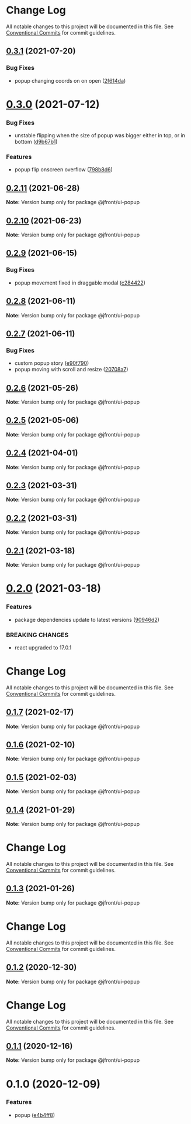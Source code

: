 # Change Log

All notable changes to this project will be documented in this file.
See [Conventional Commits](https://conventionalcommits.org) for commit guidelines.

## [0.3.1](https://github.com/Jepria/jfront-ui/compare/@jfront/ui-popup@0.3.0...@jfront/ui-popup@0.3.1) (2021-07-20)


### Bug Fixes

* popup changing coords on on open ([2f614da](https://github.com/Jepria/jfront-ui/commit/2f614da22c6ec6b2e2931c007255f20118b8ea51))





# [0.3.0](https://github.com/Jepria/jfront-ui/compare/@jfront/ui-popup@0.2.11...@jfront/ui-popup@0.3.0) (2021-07-12)


### Bug Fixes

* unstable flipping when the size of popup was bigger either in top, or in bottom ([d9b67b1](https://github.com/Jepria/jfront-ui/commit/d9b67b10cefb3eaaec92485d079a08179232d4fa))


### Features

* popup flip onscreen overflow ([798b8d6](https://github.com/Jepria/jfront-ui/commit/798b8d69b7426a9b6dc52742daec5971ed5441cb))





## [0.2.11](https://github.com/Jepria/jfront-ui/compare/@jfront/ui-popup@0.2.10...@jfront/ui-popup@0.2.11) (2021-06-28)

**Note:** Version bump only for package @jfront/ui-popup





## [0.2.10](https://github.com/Jepria/jfront-ui/compare/@jfront/ui-popup@0.2.9...@jfront/ui-popup@0.2.10) (2021-06-23)

**Note:** Version bump only for package @jfront/ui-popup





## [0.2.9](https://github.com/Jepria/jfront-ui/compare/@jfront/ui-popup@0.2.8...@jfront/ui-popup@0.2.9) (2021-06-15)


### Bug Fixes

* popup movement fixed in draggable modal ([c284422](https://github.com/Jepria/jfront-ui/commit/c284422d517c3cff667008626b3dbf688baac2bd))





## [0.2.8](https://github.com/Jepria/jfront-ui/compare/@jfront/ui-popup@0.2.7...@jfront/ui-popup@0.2.8) (2021-06-11)

**Note:** Version bump only for package @jfront/ui-popup





## [0.2.7](https://github.com/Jepria/jfront-ui/compare/@jfront/ui-popup@0.2.6...@jfront/ui-popup@0.2.7) (2021-06-11)


### Bug Fixes

* custom popup story ([e90f790](https://github.com/Jepria/jfront-ui/commit/e90f790e0fee9a312bdc39172add4cdcea398c41))
* popup moving with scroll and resize ([20708a7](https://github.com/Jepria/jfront-ui/commit/20708a7d99a137e0e0cf42416d6fc35363c9cf12))





## [0.2.6](https://github.com/Jepria/jfront-ui/compare/@jfront/ui-popup@0.2.5...@jfront/ui-popup@0.2.6) (2021-05-26)

**Note:** Version bump only for package @jfront/ui-popup





## [0.2.5](https://github.com/Jepria/jfront-ui/compare/@jfront/ui-popup@0.2.4...@jfront/ui-popup@0.2.5) (2021-05-06)

**Note:** Version bump only for package @jfront/ui-popup





## [0.2.4](https://github.com/Jepria/jfront-ui/compare/@jfront/ui-popup@0.2.3...@jfront/ui-popup@0.2.4) (2021-04-01)

**Note:** Version bump only for package @jfront/ui-popup





## [0.2.3](https://github.com/Jepria/jfront-ui/compare/@jfront/ui-popup@0.2.2...@jfront/ui-popup@0.2.3) (2021-03-31)

**Note:** Version bump only for package @jfront/ui-popup





## [0.2.2](https://github.com/Jepria/jfront-ui/compare/@jfront/ui-popup@0.2.1...@jfront/ui-popup@0.2.2) (2021-03-31)

**Note:** Version bump only for package @jfront/ui-popup





## [0.2.1](https://github.com/Jepria/jfront-ui/compare/@jfront/ui-popup@0.2.0...@jfront/ui-popup@0.2.1) (2021-03-18)

**Note:** Version bump only for package @jfront/ui-popup





# [0.2.0](https://github.com/Jepria/jfront-ui/compare/@jfront/ui-popup@0.1.7...@jfront/ui-popup@0.2.0) (2021-03-18)


### Features

* package dependencies update to latest versions ([90946d2](https://github.com/Jepria/jfront-ui/commit/90946d25fcb08fc77e4b143567963682f8ff3d2b))


### BREAKING CHANGES

* react upgraded to 17.0.1





# Change Log

All notable changes to this project will be documented in this file. See
[Conventional Commits](https://conventionalcommits.org) for commit guidelines.

## [0.1.7](https://github.com/Jepria/jfront-ui/compare/@jfront/ui-popup@0.1.6...@jfront/ui-popup@0.1.7) (2021-02-17)

**Note:** Version bump only for package @jfront/ui-popup

## [0.1.6](https://github.com/Jepria/jfront-ui/compare/@jfront/ui-popup@0.1.5...@jfront/ui-popup@0.1.6) (2021-02-10)

**Note:** Version bump only for package @jfront/ui-popup

## [0.1.5](https://github.com/Jepria/jfront-ui/compare/@jfront/ui-popup@0.1.4...@jfront/ui-popup@0.1.5) (2021-02-03)

**Note:** Version bump only for package @jfront/ui-popup

## [0.1.4](https://github.com/Jepria/jfront-ui/compare/@jfront/ui-popup@0.1.3...@jfront/ui-popup@0.1.4) (2021-01-29)

**Note:** Version bump only for package @jfront/ui-popup

# Change Log

All notable changes to this project will be documented in this file. See
[Conventional Commits](https://conventionalcommits.org) for commit guidelines.

## [0.1.3](https://github.com/Jepria/jfront-ui/compare/@jfront/ui-popup@0.1.2...@jfront/ui-popup@0.1.3) (2021-01-26)

**Note:** Version bump only for package @jfront/ui-popup

# Change Log

All notable changes to this project will be documented in this file. See
[Conventional Commits](https://conventionalcommits.org) for commit guidelines.

## [0.1.2](https://github.com/Jepria/jfront-ui/compare/@jfront/ui-popup@0.1.1...@jfront/ui-popup@0.1.2) (2020-12-30)

**Note:** Version bump only for package @jfront/ui-popup

# Change Log

All notable changes to this project will be documented in this file. See
[Conventional Commits](https://conventionalcommits.org) for commit guidelines.

## [0.1.1](https://github.com/Jepria/jfront-ui/compare/@jfront/ui-popup@0.1.0...@jfront/ui-popup@0.1.1) (2020-12-16)

**Note:** Version bump only for package @jfront/ui-popup

# 0.1.0 (2020-12-09)

### Features

- popup
  ([e4b4ff8](https://github.com/Jepria/jfront-ui/commit/e4b4ff812bfc2eb3e58b88a82bfa4c078896e2e4))
